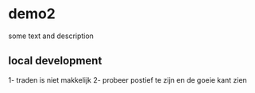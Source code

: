 # demo2

some text and description

## local development
1- traden is niet makkelijk 
2- probeer postief te zijn en de goeie kant zien 
